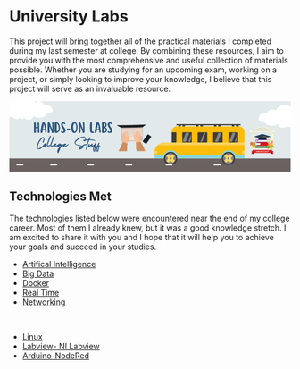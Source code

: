   # University Labs
This project will bring together all of the practical materials I completed during my last semester at college. 
By combining these resources, I aim to provide you with the most comprehensive and useful collection of materials possible.
Whether you are studying for an upcoming exam, working on a project, or simply looking to improve your knowledge, I believe that this project will serve as an invaluable resource. <br>

<img src="uni.png" > <br>




## Technologies Met
The technologies listed below were encountered near the end of my college career. Most of them I already knew, but it was a good knowledge stretch. I am excited to share it with you and I hope that it will help you to achieve your goals and succeed in your studies. 


- [Artifical Intelligence](ArtificialIntelligence/README.md)
- [Big Data](BigData/README.md)
- [Docker](DockerF/README.md)
- [Real Time](Real-time/README.md)
- [Networking](Network/README.md)

<br>

- [Linux](Linux/README.md)
- [Labview- NI Labview]()
- [Arduino-NodeRed]()

